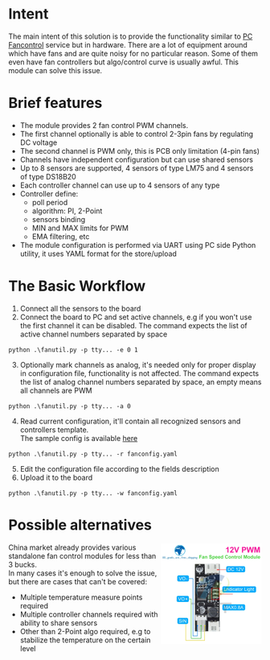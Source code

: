 # Intent
The main intent of this solution is to provide the functionality similar to [PC Fancontrol](https://github.com/hrandib/pc_fancontrol) service but in hardware. There are a lot of equipment around which have fans and are quite noisy for no particular reason. Some of them even have fan controllers but algo/control curve is usually awful. This module can solve this issue.

# Brief features
 - The module provides 2 fan control PWM channels.
 - The first channel optionally is able to control 2-3pin fans by regulating DC voltage
 - The second channel is PWM only, this is PCB only limitation (4-pin fans)
 - Channels have independent configuration but can use shared sensors
 - Up to 8 sensors are supported, 4 sensors of type LM75 and 4 sensors of type DS18B20
 - Each controller channel can use up to 4 sensors of any type
 - Controller define:
   - poll period
   - algorithm: PI, 2-Point
   - sensors binding
   - MIN and MAX limits for PWM
   - EMA filtering, etc
 - The module configuration is performed via UART using PC side Python utility, it uses YAML format for the store/upload

# The Basic Workflow
1. Connect all the sensors to the board
2. Connect the board to PC and set active channels, e.g if you won't use the first channel it can be disabled. The command expects the list of active channel numbers separated by space

```shell
python .\fanutil.py -p tty... -e 0 1
```
3. Optionally mark channels as analog, it's needed only for proper display in configuration file, functionality is not affected. The command expects the list of analog channel numbers separated by space, an empty means all channels are PWM 

```shell
python .\fanutil.py -p tty... -a 0
```

4. Read current configuration, it'll contain all recognized sensors and controllers template.</br>The sample config is available [here](./datasheet/sample.yaml)

```shell
python .\fanutil.py -p tty... -r fanconfig.yaml
```


5. Edit the configuration file according to the fields description
6. Upload it to the board

```shell
python .\fanutil.py -p tty... -w fanconfig.yaml
```

# Possible alternatives
<img src="./datasheet/Single-12V-0-8A-DC-PWM-2-3-Wire-Fan-Temperature-Control-Speed-Controller-Chassis-Computer.webp"  width="200" align="right">

China market already provides various standalone fan control modules for less than 3 bucks.<br/>In many cases it's enough to solve the issue, but there are cases that can't be covered:
 - Multiple temperature measure points required
 - Multiple controller channels required with ability to share sensors
 - Other than 2-Point algo required, e.g to stabilize the temperature on the certain level
